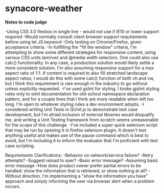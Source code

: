 # synacore-weather

**Notes to code judge**

-Using CSS 3.0 flexbox in single line - would not use if IE10 or lower support required
-Would normally consult client browser support requirements before using let JS keyword
-Only testing on Chrome/Firefox, given acceptance criteria.
-In fullfilling the "fill the window" criteria, I'm attempting to show some different strategies for responsive content, using various CSS units (em/vw) and @media width selectors. One could also use calc() functionality. In any case, a production solution would likely settle a more consistent solution. I'm also assuming responsive support for a max aspect ratio of 1:1. If content is required to also fill stretched landscape aspect ratios, I would do this with some calc() function of both vh and vw, but I think this requirement is rare enough in the industry to go without unless explicitly requested.
-I've used gslint for styling. I broke gjslint styling rules only to omit documentation for old-school namespace declaration pattern, and for a couple lines that I think are more readable when left too long. I'm open to whatever styling rules a dev environment adopts.
-I considered writing Unit Tests in QUnit.js to demonstrate test case development, but I'm afraid inclusion of external libraries would disqualify me, and writing a Unit Testing framework from scratch seems unreasonable for the scope of this challenge.
-I've included a super quick selenium script that may be run by opening it in firefox selenium plugin. It doesn't test anything useful and makes use of the pause command which is best to avoid, but I'm including it to inform the evaluator that I'm proficient with test case scripting.


Requirements Clarifications:
-Behavior on network/service failure?
	-Retry attempts?
	-Suggest reload to user?
	-Basic error message?
		-Assuming basic error message
-How does product owner prefer partial errors to be handled: show the information that is retrieved, or show nothing at all?
	-Without direction, I'm implementing a "show the information you have" approach and simply informing the user via browser alert when a problem occurs.
 